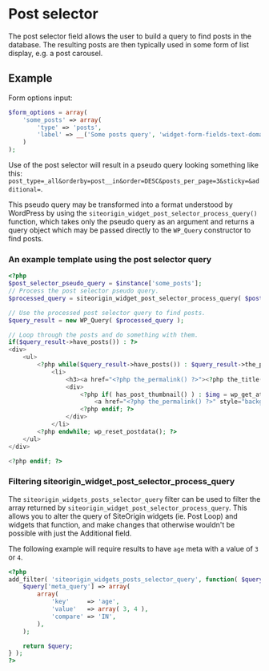 # Post selector
The post selector field allows the user to build a query to find posts in the database. The resulting posts are then typically used in some form of list display, e.g. a post carousel.

## Example
Form options input:
```php
$form_options = array(
    'some_posts' => array(
        'type' => 'posts',
        'label' => __('Some posts query', 'widget-form-fields-text-domain'),
    )
);
```

Use of the post selector will result in a pseudo query looking something like this: 
`post_type=_all&orderby=post__in&order=DESC&posts_per_page=3&sticky=&additional=`.

This pseudo query may be transformed into a format understood by WordPress by using the `siteorigin_widget_post_selector_process_query()` function, which takes only the pseudo query as an argument and returns a query object which may be passed directly to the `WP_Query` constructor to find posts.

### An example template using the post selector query

```php
<?php
$post_selector_pseudo_query = $instance['some_posts'];
// Process the post selector pseudo query.
$processed_query = siteorigin_widget_post_selector_process_query( $post_selector_pseudo_query );

// Use the processed post selector query to find posts.
$query_result = new WP_Query( $processed_query );

// Loop through the posts and do something with them.
if($query_result->have_posts()) : ?>
<div>
    <ul>
        <?php while($query_result->have_posts()) : $query_result->the_post(); ?>
            <li>
                <h3><a href="<?php the_permalink() ?>"><?php the_title() ?></a></h3>
                <div>
                    <?php if( has_post_thumbnail() ) : $img = wp_get_attachment_image_src( get_post_thumbnail_id() ); ?>
                        <a href="<?php the_permalink() ?>" style="background-image: url(<?php echo sow_esc_url($img[0]) ?>)"/>
                    <?php endif; ?>
                </div>
            </li>
        <?php endwhile; wp_reset_postdata(); ?>
    </ul>
</div>

<?php endif; ?>
```

### Filtering siteorigin_widget_post_selector_process_query

The `siteorigin_widgets_posts_selector_query` filter can be used to filter the array returned by `siteorigin_widget_post_selector_process_query`. This allows you to alter the query of SiteOrigin widgets (ie. Post Loop) and widgets that function, and make changes that otherwise wouldn't be possible with just the Additional field.

The following example will require results to have `age` meta with a value of `3` or `4`.

```php
<?php
add_filter( 'siteorigin_widgets_posts_selector_query', function( $query ) {
    $query['meta_query'] => array(
        array(
            'key'     => 'age',
            'value'   => array( 3, 4 ),
            'compare' => 'IN',
        ),
    );

    return $query;
} );
?>
```
